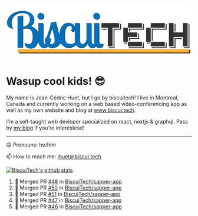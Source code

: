 ![BiscuiTech Logo](https://github.com/BiscuiTech/BiscuiTech/blob/master/BiscuiTech%20Logo%20(2019)%20(Small).png)
# Wasup cool kids! 😎

My name is Jean-Cédric Huet, but I go by biscuitech! I live in Montreal, Canada and currently working on a web based video-conferencing app as well as my own website and blog at www.biscui.tech.

I'm a self-taught web devloper specialized on react, nextjs & graphql. Pass by [my blog](https://www.biscui.tech/en/blog) if you're interestesd!
______
😄 Pronouns: he/him

📫 How to reach me: jhuet@biscui.tech

[![BiscuiTech's github stats](https://github-readme-stats.vercel.app/api?username=biscuitech)](https://github.com/anuraghazra/github-readme-stats)

<!--START_SECTION:activity-->
1. 🎉 Merged PR [#48](https://github.com//BiscuiTech/sapper-app/pull/48) in [BiscuiTech/sapper-app](https://github.com//BiscuiTech/sapper-app)
2. 🎉 Merged PR [#50](https://github.com//BiscuiTech/sapper-app/pull/50) in [BiscuiTech/sapper-app](https://github.com//BiscuiTech/sapper-app)
3. 🎉 Merged PR [#51](https://github.com//BiscuiTech/sapper-app/pull/51) in [BiscuiTech/sapper-app](https://github.com//BiscuiTech/sapper-app)
4. 🎉 Merged PR [#47](https://github.com//BiscuiTech/sapper-app/pull/47) in [BiscuiTech/sapper-app](https://github.com//BiscuiTech/sapper-app)
5. 🎉 Merged PR [#46](https://github.com//BiscuiTech/sapper-app/pull/46) in [BiscuiTech/sapper-app](https://github.com//BiscuiTech/sapper-app)
<!--END_SECTION:activity-->
